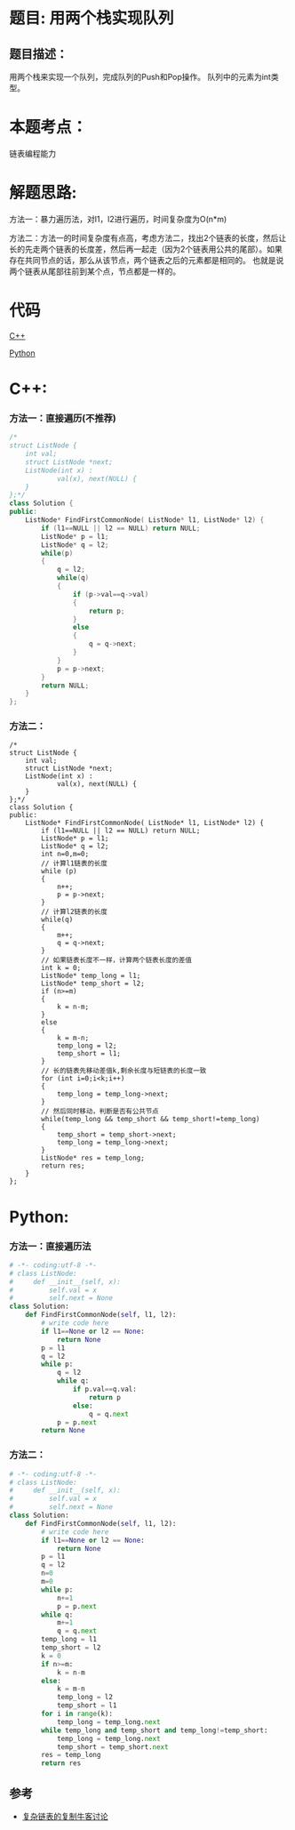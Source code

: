 # 题目: 用两个栈实现队列
## 题目描述：
用两个栈来实现一个队列，完成队列的Push和Pop操作。 队列中的元素为int类型。
# 本题考点：
  
  链表编程能力
  
# 解题思路:
   方法一：暴力遍历法，对l1，l2进行遍历，时间复杂度为O(n\*m)
    
   方法二：方法一的时间复杂度有点高，考虑方法二，找出2个链表的长度，然后让长的先走两个链表的长度差，然后再一起走（因为2个链表用公共的尾部）。如果存在共同节点的话，那么从该节点，两个链表之后的元素都是相同的。 也就是说两个链表从尾部往前到某个点，节点都是一样的。
# 代码

[C++](./QueueWithTwoStacks.cpp)

[Python](./QueueWithTwoStacks.py)

# C++: 
### 方法一：直接遍历(不推荐)
```c++
/*
struct ListNode {
	int val;
	struct ListNode *next;
	ListNode(int x) :
			val(x), next(NULL) {
	}
};*/
class Solution {
public:
    ListNode* FindFirstCommonNode( ListNode* l1, ListNode* l2) {
        if (l1==NULL || l2 == NULL) return NULL;
        ListNode* p = l1;
        ListNode* q = l2;
        while(p)
        {
            q = l2;
            while(q)
            {
                if (p->val==q->val)
                {
                    return p;
                }
                else
                {
                    q = q->next;
                }
            }
            p = p->next;
        }
        return NULL;
    }
};
```
### 方法二：
```c+++
/*
struct ListNode {
	int val;
	struct ListNode *next;
	ListNode(int x) :
			val(x), next(NULL) {
	}
};*/
class Solution {
public:
    ListNode* FindFirstCommonNode( ListNode* l1, ListNode* l2) {
        if (l1==NULL || l2 == NULL) return NULL;
        ListNode* p = l1;
        ListNode* q = l2;
        int n=0,m=0;
        // 计算l1链表的长度
        while (p)
        {
            n++;
            p = p->next;
        }
        // 计算l2链表的长度
        while(q)
        {
            m++;
            q = q->next;
        }
        // 如果链表长度不一样，计算两个链表长度的差值
        int k = 0;
        ListNode* temp_long = l1;
        ListNode* temp_short = l2;
        if (n>=m)
        {
            k = n-m;
        }
        else
        {
            k = m-n;
            temp_long = l2;
            temp_short = l1;
        }
        // 长的链表先移动差值k,剩余长度与短链表的长度一致
        for (int i=0;i<k;i++)
        {
            temp_long = temp_long->next;
        }
        // 然后同时移动，判断是否有公共节点
        while(temp_long && temp_short && temp_short!=temp_long)
        {
            temp_short = temp_short->next;
            temp_long = temp_long->next;
        }
        ListNode* res = temp_long;
        return res;
    }
};
```

# Python:
### 方法一：直接遍历法
```python
# -*- coding:utf-8 -*-
# class ListNode:
#     def __init__(self, x):
#         self.val = x
#         self.next = None
class Solution:
    def FindFirstCommonNode(self, l1, l2):
        # write code here
        if l1==None or l2 == None:
            return None
        p = l1
        q = l2
        while p:
            q = l2
            while q:
                if p.val==q.val:
                    return p
                else:
                    q = q.next
            p = p.next
        return None
```
### 方法二：
```python
# -*- coding:utf-8 -*-
# class ListNode:
#     def __init__(self, x):
#         self.val = x
#         self.next = None
class Solution:
    def FindFirstCommonNode(self, l1, l2):
        # write code here
        if l1==None or l2 == None:
            return None
        p = l1
        q = l2
        n=0
        m=0
        while p:
            n+=1
            p = p.next
        while q:
            m+=1
            q = q.next
        temp_long = l1
        temp_short = l2
        k = 0
        if n>=m:
            k = n-m
        else:
            k = m-n
            temp_long = l2
            temp_short = l1
        for i in range(k):
            temp_long = temp_long.next
        while temp_long and temp_short and temp_long!=temp_short:
            temp_long = temp_long.next
            temp_short = temp_short.next
        res = temp_long
        return res
```
## 参考
  -  [复杂链表的复制牛客讨论](https://www.nowcoder.com/questionTerminal/6ab1d9a29e88450685099d45c9e31e46?f=discussion)

